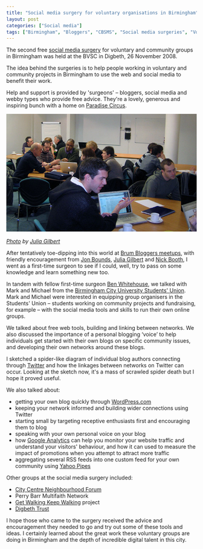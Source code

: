 ```yaml
---
title: "Social media surgery for voluntary organisations in Birmingham"
layout: post
categories: ["Social media"]
tags: ["Birmingham", "Bloggers", "CBSMS", "Social media surgeries", "Volunteering"]
---
```


The second free [social media surgery](http://socialmediasurgery.com/surgeries/central-birmingham) for voluntary and community groups in Birmingham was held at the BVSC in Digbeth, 26 November 2008.

The idea behind the surgeries is to help people working in voluntary and community projects in Birmingham to use the web and social media to benefit their work.

Help and support is provided by 'surgeons' &ndash; bloggers, social media and webby types who provide free advice. They're a lovely, generous and inspiring bunch with a home on [Paradise Circus](http://www.paradisecircus.com/).

![Birmingham Social Media Surgery 26 November 2008](/assets/2008/11/200811-birmingham-sms-post-min.jpg)

_[Photo](http://www.flickr.com/photos/catnipmusic/3061770871/) by [Julia Gilbert](http://www.catnipmusic.co.uk/)_

After tentatively toe-dipping into this world at [Brum Bloggers meetups](http://upcoming.yahoo.com/group/4494/), with friendly encouragement from [Jon Bounds](http://www.jonbounds.co.uk), [Julia Gilbert](http://www.catnipmusic.co.uk/) and [Nick Booth](http://www.podnosh.com), I went as a first-time surgeon to see if I could, well, try to pass on some knowledge and learn something new too.

In tandem with fellow first-time surgeon [Ben Whitehouse](http://benjaminbrum.wordpress.com/), we talked with Mark and Michael from the [Birmingham City University Students' Union](http://www.birminghamcitysu.com/). Mark and Michael were interested in equipping group organisers in the Students' Union &ndash; students working on community projects and fundraising, for example &ndash; with the social media tools and skills to run their own online groups.

We talked about free web tools, building and linking between networks. We also discussed the importance of a personal blogging ‘voice’ to help individuals get started with their own blogs on specific community issues, and developing their own networks around these blogs.

I sketched a spider-like diagram of individual blog authors connecting through [Twitter](http://twitter.com/) and how the linkages between networks on Twitter can occur. Looking at the sketch now, it's a mass of scrawled spider death but I hope it proved useful.

We also talked about:

- getting your own blog quickly through [WordPress.com](http://wordpress.com/)
- keeping your network informed and building wider connections using Twitter
- starting small by targeting receptive enthusiasts first and encouraging them to blog
- speaking with your own personal voice on your blog
- how [Google Analytics](https://www.google.com/analytics/) can help you monitor your website traffic and understand your visitors' behaviour, and how it can used to measure the impact of promotions when you attempt to attract more traffic
- aggregating several RSS feeds into one custom feed for your own community using [Yahoo Pipes](http://pipes.yahoo.com/pipes/)

Other groups at the social media surgery included:

- [City Centre Neighbourhood Forum](http://brumcitycentre.wordpress.com/)
- Perry Barr Multifaith Network
- [Get Walking Keep Walking](http://www.ramblers.org.uk/gwkw/localprojects/birmingham/) project
- [Digbeth Trust](http://www.digbethtrust.org.uk )

I hope those who came to the surgery received the advice and encouragement they needed to go and try out some of these tools and ideas. I certainly learned about the great work these voluntary groups are doing in Birmingham and the depth of incredible digital talent in this city.